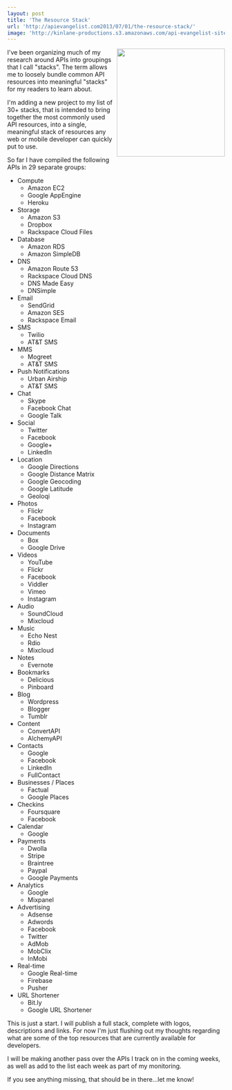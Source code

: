 ```yaml
---
layout: post
title: 'The Resource Stack'
url: 'http://apievangelist.com2013/07/01/the-resource-stack/'
image: 'http://kinlane-productions.s3.amazonaws.com/api-evangelist-site/blog/API-Stack-Colored.png'
---
```

<p>
     <img src="https://s3.amazonaws.com/kinlane-productions/api-stack/API-Stack-Colored.png"  width="250" align="right" />
</p>
<p>
     I've been organizing much of my research around APIs into groupings that I call "stacks". The term allows me to loosely bundle common API resources into meaningful "stacks" for my readers to learn about.
</p>
<p>
     I'm adding a new project to my list of 30+ stacks, that is intended to bring together the most commonly used API resources, into a single, meaningful stack of resources any web or mobile developer can quickly put to use.
</p>
<p>
     So far I have compiled the following APIs in 29 separate groups:
</p>
<ul >
     <li>Compute
          <ul >
               <li>Amazon EC2
               </li>
               <li>Google AppEngine
               </li>
               <li>Heroku
               </li>
          </ul>
     </li>
     <li>Storage
          <ul >
               <li>Amazon S3
               </li>
               <li>Dropbox
               </li>
               <li>Rackspace Cloud Files
               </li>
          </ul>
     </li>
     <li>Database
          <ul >
               <li>Amazon RDS
               </li>
               <li>Amazon SimpleDB
               </li>
          </ul>
     </li>
     <li>DNS
          <ul >
               <li>Amazon Route 53
               </li>
               <li>Rackspace Cloud DNS
               </li>
               <li>DNS Made Easy
               </li>
               <li>DNSimple
               </li>
          </ul>
     </li>
     <li>Email
          <ul >
               <li>SendGrid
               </li>
               <li>Amazon SES
               </li>
               <li>Rackspace Email
               </li>
          </ul>
     </li>
     <li>SMS
          <ul >
               <li>Twilio
               </li>
               <li>AT&amp;T SMS
               </li>
          </ul>
     </li>
     <li>MMS
          <ul >
               <li>Mogreet
               </li>
               <li>AT&amp;T SMS
               </li>
          </ul>
     </li>
     <li>Push Notifications
          <ul >
               <li>Urban Airship
               </li>
               <li>AT&amp;T SMS
               </li>
          </ul>
     </li>
     <li>Chat
          <ul >
               <li>Skype
               </li>
               <li>Facebook Chat
               </li>
               <li>Google Talk
               </li>
          </ul>
     </li>
     <li>Social
          <ul >
               <li>Twitter
               </li>
               <li>Facebook
               </li>
               <li>Google+
               </li>
               <li>LinkedIn
               </li>
          </ul>
     </li>
     <li>Location
          <ul >
               <li>Google Directions
               </li>
               <li>Google Distance Matrix
               </li>
               <li>Google Geocoding
               </li>
               <li>Google Latitude
               </li>
               <li>Geoloqi
               </li>
          </ul>
     </li>
     <li>Photos
          <ul >
               <li>Flickr
               </li>
               <li>Facebook
               </li>
               <li>Instagram
               </li>
          </ul>
     </li>
     <li>Documents
          <ul >
               <li>Box
               </li>
               <li>Google Drive
               </li>
          </ul>
     </li>
     <li>Videos
          <ul >
               <li>YouTube
               </li>
               <li>Flickr
               </li>
               <li>Facebook
               </li>
               <li>Viddler
               </li>
               <li>Vimeo
               </li>
               <li>Instagram
               </li>
          </ul>
     </li>
     <li>Audio
          <ul >
               <li>SoundCloud
               </li>
               <li>Mixcloud
               </li>
          </ul>
     </li>
     <li>Music
          <ul >
               <li>Echo Nest
               </li>
               <li>Rdio
               </li>
               <li>Mixcloud
               </li>
          </ul>
     </li>
     <li>Notes
          <ul >
               <li>Evernote
               </li>
          </ul>
     </li>
     <li>Bookmarks
          <ul >
               <li>Delicious
               </li>
               <li>Pinboard
               </li>
          </ul>
     </li>
     <li>Blog
          <ul >
               <li>Wordpress
               </li>
               <li>Blogger
               </li>
               <li>Tumblr
               </li>
          </ul>
     </li>
     <li>Content
          <ul >
               <li>ConvertAPI
               </li>
               <li>AlchemyAPI
               </li>
          </ul>
     </li>
     <li>Contacts
          <ul >
               <li>Google
               </li>
               <li>Facebook
               </li>
               <li>LinkedIn
               </li>
               <li>FullContact
               </li>
          </ul>
     </li>
     <li>Businesses / Places
          <ul >
               <li>Factual
               </li>
               <li>Google Places
               </li>
          </ul>
     </li>
     <li>Checkins
          <ul >
               <li>Foursquare
               </li>
               <li>Facebook
               </li>
          </ul>
     </li>
     <li>Calendar
          <ul >
               <li>Google
               </li>
          </ul>
     </li>
     <li>Payments
          <ul >
               <li>Dwolla
               </li>
               <li>Stripe
               </li>
               <li>Braintree
               </li>
               <li>Paypal
               </li>
               <li>Google Payments
               </li>
          </ul>
     </li>
     <li>Analytics
          <ul >
               <li>Google
               </li>
               <li>Mixpanel
               </li>
          </ul>
     </li>
     <li>Advertising
          <ul >
               <li>Adsense
               </li>
               <li>Adwords
               </li>
               <li>Facebook
               </li>
               <li>Twitter
               </li>
               <li>AdMob
               </li>
               <li>MobClix
               </li>
               <li>InMobi
               </li>
          </ul>
     </li>
     <li>Real-time
          <ul >
               <li>Google Real-time
               </li>
               <li>Firebase
               </li>
               <li>Pusher
               </li>
          </ul>
     </li>
     <li>URL Shortener
          <ul >
               <li>Bit.ly
               </li>
               <li>Google URL Shortener
               </li>
          </ul>
     </li>
</ul>
<p>
     This is just a start. I will publish a full stack, complete with logos, descriptions and links. For now I'm just flushing out my thoughts regarding what are some of the top resources that are currently available for developers.
</p>
<p>
     I will be making another pass over the APIs I track on in the coming weeks, as well as add to the list each week as part of my monitoring.
</p>
<p>
     If you see anything missing, that should be in there...let me know!
</p>

